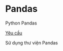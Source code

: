 # Pandas
Python Pandas

[Yêu cầu](https://drive.google.com/open?id=1K_r0OE5ZNsqH26H-W4hrFiFir4W5lyXb)

Sử dụng thư viện Pandas
